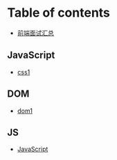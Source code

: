 # Table of contents

* [前端面试汇总](README.md)

## JavaScript <a id="js-1"></a>

* [css1](js-1/css1.md)

## DOM

* [dom1](dom/dom1.md)

## JS

* [JavaScript](js/javascript.md)

